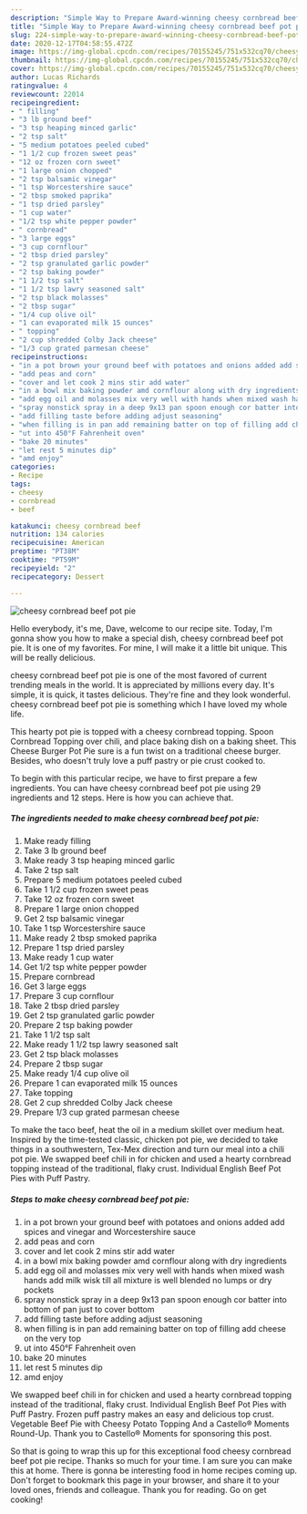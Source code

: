 ```yaml
---
description: "Simple Way to Prepare Award-winning cheesy cornbread beef pot pie"
title: "Simple Way to Prepare Award-winning cheesy cornbread beef pot pie"
slug: 224-simple-way-to-prepare-award-winning-cheesy-cornbread-beef-pot-pie
date: 2020-12-17T04:58:55.472Z
image: https://img-global.cpcdn.com/recipes/70155245/751x532cq70/cheesy-cornbread-beef-pot-pie-recipe-main-photo.jpg
thumbnail: https://img-global.cpcdn.com/recipes/70155245/751x532cq70/cheesy-cornbread-beef-pot-pie-recipe-main-photo.jpg
cover: https://img-global.cpcdn.com/recipes/70155245/751x532cq70/cheesy-cornbread-beef-pot-pie-recipe-main-photo.jpg
author: Lucas Richards
ratingvalue: 4
reviewcount: 22014
recipeingredient:
- " filling"
- "3 lb ground beef"
- "3 tsp heaping minced garlic"
- "2 tsp salt"
- "5 medium potatoes peeled cubed"
- "1 1/2 cup frozen sweet peas"
- "12 oz frozen corn sweet"
- "1 large onion chopped"
- "2 tsp balsamic vinegar"
- "1 tsp Worcestershire sauce"
- "2 tbsp smoked paprika"
- "1 tsp dried parsley"
- "1 cup water"
- "1/2 tsp white pepper powder"
- " cornbread"
- "3 large eggs"
- "3 cup cornflour"
- "2 tbsp dried parsley"
- "2 tsp granulated garlic powder"
- "2 tsp baking powder"
- "1 1/2 tsp salt"
- "1 1/2 tsp lawry seasoned salt"
- "2 tsp black molasses"
- "2 tbsp sugar"
- "1/4 cup olive oil"
- "1 can evaporated milk 15 ounces"
- " topping"
- "2 cup shredded Colby Jack cheese"
- "1/3 cup grated parmesan cheese"
recipeinstructions:
- "in a pot brown your ground beef with potatoes and onions added add spices and vinegar and Worcestershire sauce"
- "add peas and corn"
- "cover and let cook 2 mins stir add water"
- "in a bowl mix baking powder amd cornflour along with dry ingredients"
- "add egg oil and molasses mix very well with hands when mixed wash hands add milk wisk till all mixture is well blended no lumps or dry pockets"
- "spray nonstick spray in a deep 9x13 pan spoon enough cor batter into bottom of pan just to cover bottom"
- "add filling taste before adding adjust seasoning"
- "when filling is in pan add remaining batter on top of filling add cheese on the very top"
- "ut into 450°F Fahrenheit oven"
- "bake 20 minutes"
- "let rest 5 minutes dip"
- "amd enjoy"
categories:
- Recipe
tags:
- cheesy
- cornbread
- beef

katakunci: cheesy cornbread beef 
nutrition: 134 calories
recipecuisine: American
preptime: "PT38M"
cooktime: "PT59M"
recipeyield: "2"
recipecategory: Dessert

---
```



![cheesy cornbread beef pot pie](https://img-global.cpcdn.com/recipes/70155245/751x532cq70/cheesy-cornbread-beef-pot-pie-recipe-main-photo.jpg)

Hello everybody, it's me, Dave, welcome to our recipe site. Today, I'm gonna show you how to make a special dish, cheesy cornbread beef pot pie. It is one of my favorites. For mine, I will make it a little bit unique. This will be really delicious.

cheesy cornbread beef pot pie is one of the most favored of current trending meals in the world. It is appreciated by millions every day. It's simple, it is quick, it tastes delicious. They're fine and they look wonderful. cheesy cornbread beef pot pie is something which I have loved my whole life.

This hearty pot pie is topped with a cheesy cornbread topping. Spoon Cornbread Topping over chili, and place baking dish on a baking sheet. This Cheese Burger Pot Pie sure is a fun twist on a traditional cheese burger. Besides, who doesn&#39;t truly love a puff pastry or pie crust cooked to.


To begin with this particular recipe, we have to first prepare a few ingredients. You can have cheesy cornbread beef pot pie using 29 ingredients and 12 steps. Here is how you can achieve that.

<!--inarticleads1-->

##### The ingredients needed to make cheesy cornbread beef pot pie:

1. Make ready  filling
1. Take 3 lb ground beef
1. Make ready 3 tsp heaping minced garlic
1. Take 2 tsp salt
1. Prepare 5 medium potatoes peeled cubed
1. Take 1 1/2 cup frozen sweet peas
1. Take 12 oz frozen corn sweet
1. Prepare 1 large onion chopped
1. Get 2 tsp balsamic vinegar
1. Take 1 tsp Worcestershire sauce
1. Make ready 2 tbsp smoked paprika
1. Prepare 1 tsp dried parsley
1. Make ready 1 cup water
1. Get 1/2 tsp white pepper powder
1. Prepare  cornbread
1. Get 3 large eggs
1. Prepare 3 cup cornflour
1. Take 2 tbsp dried parsley
1. Get 2 tsp granulated garlic powder
1. Prepare 2 tsp baking powder
1. Take 1 1/2 tsp salt
1. Make ready 1 1/2 tsp lawry seasoned salt
1. Get 2 tsp black molasses
1. Prepare 2 tbsp sugar
1. Make ready 1/4 cup olive oil
1. Prepare 1 can evaporated milk 15 ounces
1. Take  topping
1. Get 2 cup shredded Colby Jack cheese
1. Prepare 1/3 cup grated parmesan cheese


To make the taco beef, heat the oil in a medium skillet over medium heat. Inspired by the time-tested classic, chicken pot pie, we decided to take things in a southwestern, Tex-Mex direction and turn our meal into a chili pot pie. We swapped beef chili in for chicken and used a hearty cornbread topping instead of the traditional, flaky crust. Individual English Beef Pot Pies with Puff Pastry. 

<!--inarticleads2-->

##### Steps to make cheesy cornbread beef pot pie:

1. in a pot brown your ground beef with potatoes and onions added add spices and vinegar and Worcestershire sauce
1. add peas and corn
1. cover and let cook 2 mins stir add water
1. in a bowl mix baking powder amd cornflour along with dry ingredients
1. add egg oil and molasses mix very well with hands when mixed wash hands add milk wisk till all mixture is well blended no lumps or dry pockets
1. spray nonstick spray in a deep 9x13 pan spoon enough cor batter into bottom of pan just to cover bottom
1. add filling taste before adding adjust seasoning
1. when filling is in pan add remaining batter on top of filling add cheese on the very top
1. ut into 450°F Fahrenheit oven
1. bake 20 minutes
1. let rest 5 minutes dip
1. amd enjoy


We swapped beef chili in for chicken and used a hearty cornbread topping instead of the traditional, flaky crust. Individual English Beef Pot Pies with Puff Pastry. Frozen puff pastry makes an easy and delicious top crust. Vegetable Beef Pie with Cheesy Potato Topping And a Castello® Moments Round-Up. Thank you to Castello® Moments for sponsoring this post. 

So that is going to wrap this up for this exceptional food cheesy cornbread beef pot pie recipe. Thanks so much for your time. I am sure you can make this at home. There is gonna be interesting food in home recipes coming up. Don't forget to bookmark this page in your browser, and share it to your loved ones, friends and colleague. Thank you for reading. Go on get cooking!
